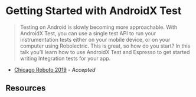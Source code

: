 # Getting Started with AndroidX Test

> Testing on Android is slowly becoming more approachable. With AndroidX Test, you can use a single test API to run your instrumentation tests either on your mobile device, or on your computer using Robolectric. This is great, so how do you start? In this talk you’ll learn how to use AndroidX Test and Espresso to get started writing Integration tests for your app.

- [Chicago Roboto 2019](https://chicagoroboto.com) - _Accepted_

## Resources 

